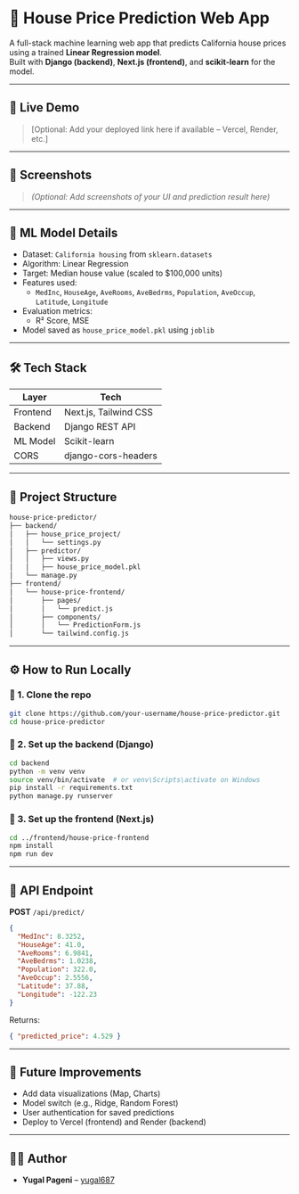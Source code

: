 
# 🏡 House Price Prediction Web App

A full-stack machine learning web app that predicts California house prices using a trained **Linear Regression model**.  
Built with **Django (backend)**, **Next.js (frontend)**, and **scikit-learn** for the model.

---

## 🚀 Live Demo

> [Optional: Add your deployed link here if available – Vercel, Render, etc.]

---

## 📸 Screenshots

> _(Optional: Add screenshots of your UI and prediction result here)_

---

## 🧠 ML Model Details

- Dataset: `California housing` from `sklearn.datasets`
- Algorithm: Linear Regression
- Target: Median house value (scaled to $100,000 units)
- Features used:
  - `MedInc`, `HouseAge`, `AveRooms`, `AveBedrms`, `Population`, `AveOccup`, `Latitude`, `Longitude`
- Evaluation metrics:
  - R² Score, MSE
- Model saved as `house_price_model.pkl` using `joblib`

---

## 🛠️ Tech Stack

| Layer     | Tech                   |
|-----------|------------------------|
| Frontend  | Next.js, Tailwind CSS  |
| Backend   | Django REST API        |
| ML Model  | Scikit-learn           |
| CORS      | django-cors-headers    |

---

## 📁 Project Structure

```bash
house-price-predictor/
├── backend/
│   ├── house_price_project/
│   │   └── settings.py
│   ├── predictor/
│   │   ├── views.py
│   │   ├── house_price_model.pkl
│   └── manage.py
├── frontend/
│   └── house-price-frontend/
│       ├── pages/
│       │   └── predict.js
│       ├── components/
│       │   └── PredictionForm.js
│       └── tailwind.config.js
```

---

## ⚙️ How to Run Locally

### 🔹 1. Clone the repo
```bash
git clone https://github.com/your-username/house-price-predictor.git
cd house-price-predictor
```

### 🔹 2. Set up the backend (Django)
```bash
cd backend
python -m venv venv
source venv/bin/activate  # or venv\Scripts\activate on Windows
pip install -r requirements.txt
python manage.py runserver
```

### 🔹 3. Set up the frontend (Next.js)
```bash
cd ../frontend/house-price-frontend
npm install
npm run dev
```

---

## 📡 API Endpoint

**POST** `/api/predict/`

```json
{
  "MedInc": 8.3252,
  "HouseAge": 41.0,
  "AveRooms": 6.9841,
  "AveBedrms": 1.0238,
  "Population": 322.0,
  "AveOccup": 2.5556,
  "Latitude": 37.88,
  "Longitude": -122.23
}
```

Returns:
```json
{ "predicted_price": 4.529 }
```

---

## 🧰 Future Improvements

- Add data visualizations (Map, Charts)
- Model switch (e.g., Ridge, Random Forest)
- User authentication for saved predictions
- Deploy to Vercel (frontend) and Render (backend)

---

## 👨‍💻 Author

- **Yugal Pageni** – [yugal687](https://github.com/yugal687)
